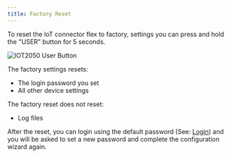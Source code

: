 ```yaml
---
title: Factory Reset
---
```


To reset the IoT connector flex to factory, settings you can press and hold the "USER" button for 5 seconds.

![IOT2050 User Button](/content/IoT2050UserButton.png)

The factory settings resets:

- The login password you set
- All other device settings

The factory reset does not reset:

- Log files

After the reset, you can login using the default password (See: [Login](tutorial/GettingStarted.md#Login)) and you will be asked to set a new password and complete the configuration wizard again.
